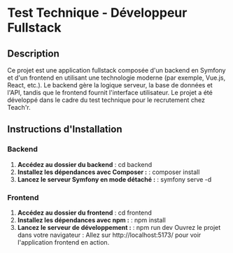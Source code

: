# Test Technique - Développeur Fullstack

## Description
Ce projet est une application fullstack composée d'un backend en Symfony et d'un frontend en utilisant une technologie moderne (par exemple, Vue.js, React, etc.). Le backend gère la logique serveur, la base de données et l'API, tandis que le frontend fournit l'interface utilisateur. Le projet a été développé dans le cadre du test technique pour le recrutement chez Teach'r.


## Instructions d'Installation

### Backend

1. **Accédez au dossier du backend** :
   cd backend
2. **Installez les dépendances avec Composer :** :
    composer install
3. **Lancez le serveur Symfony en mode détaché :** :
   symfony serve -d 

### Frontend

1. **Accédez au dossier du frontend** :
   cd frontend
2. **Installez les dépendances avec npm  :** :
    npm install
3. **Lancez le serveur de développement :** :
    npm run dev
    Ouvrez le projet dans votre navigateur : Allez sur http://localhost:5173/ pour voir l'application frontend en action.
